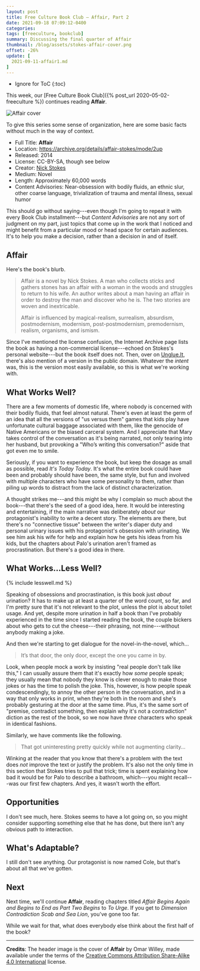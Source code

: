 ```yaml
---
layout: post
title: Free Culture Book Club — Affair, Part 2
date: 2021-09-18 07:09:12-0400
categories:
tags: [freeculture, bookclub]
summary: Discussing the final quarter of Affair
thumbnail: /blog/assets/stokes-affair-cover.png
offset: -26%
update: [
  2021-09-11-affair1.md
]
---
```


* Ignore for ToC
{:toc}

This week, our [Free Culture Book Club]({% post_url 2020-05-02-freeculture %}) continues reading **Affair**.

![Affair cover](/blog/assets/stokes-affair-cover.png "Affair cover")

To give this series some sense of organization, here are some basic facts without much in the way of context.

 * Full Title:  **Affair**
 * Location:  <https://archive.org/details/affair-stokes/mode/2up>
 * Released:  2014
 * License:  CC-BY-SA, though see below
 * Creator:  [Nick Stokes](http://www.nickstokes.net/)
 * Medium:  Novel
 * Length:  Approximately 60,000 words
 * Content Advisories:  Near-obsession with bodily fluids, an ethnic slur, other coarse language, trivialization of trauma and mental illness, sexual humor

This should go without saying---even though I'm going to repeat it with every Book Club installment---but *Content Advisories* are not any sort of judgment on my part, just topics that come up in the work that I noticed and might benefit from a particular mood or head space for certain audiences.  It's to help you make a decision, rather than a decision in and of itself.

## Affair

Here's the book's blurb.

 > Affair is a novel by Nick Stokes. A man who collects sticks and gathers stones has an affair with a woman in the woods and struggles to return to his wife. An author writes about a man having an affair in order to destroy the man and discover who he is. The two stories are woven and inextricable.
 >
 > Affair is influenced by magical-realism, surrealism, absurdism, postmodernism, modernism, post-postmodernism, premodernism, realism, organisms, and ismism.

Since I've mentioned the license confusion, the Internet Archive page lists the book as having a non-commercial license---echoed on Stokes's personal website---but the book itself does not.  Then, over on [Unglue.It](https://unglue.it/work/145808/), there's also mention of a version in the public domain.  Whatever the *intent* was, this is the version most easily available, so this is what we're working with.

## What Works Well?

There are a few moments of domestic life, where nobody is concerned with their bodily fluids, that feel almost natural.  There's even at least the germ of an idea that all the versions of "us versus them" games that kids play have unfortunate cultural baggage associated with them, like the genocide of Native Americans or the biased carceral system.  And I appreciate that Mary takes control of the conversation as it's being narrated, not only tearing into her husband, but provoking a "Who’s writing this conversation?" aside that got even me to smile.

Seriously, if you want to experience the book, but keep the dosage as small as possible, read *It's Today Today*.  It's what the entire book could have been and probably should have been, the same style, but fun and involved with multiple characters who have some personality to them, rather than piling up words to distract from the lack of distinct characterization.

A thought strikes me---and this might be why I complain so much about the book---that there's the seed of a good idea, here.  It would be interesting and entertaining, if the main narrative was deliberately *about* our protagonist's inability to write a decent story.  The elements are there, but there's no "connective tissue" between the writer's diaper duty and personal urinary issues with his protagonist's obsession with urinating.  We see him ask his wife for help and explain how he gets his ideas from his kids, but the chapters about Palo's urination aren't framed as procrastination.  But there's a good idea in there.

## What Works...Less Well?

{% include lesswell.md %}

Speaking of obsessions and procrastination, is this book just *about* urination?  It has to make up at least a quarter of the word count, so far, and I'm pretty sure that it's not relevant to the plot, unless the plot is about toilet usage.  And yet, despite more urination in half a book than I've probably experienced in the time since I started reading the book, the couple bickers about who gets to cut the cheese---their phrasing, not mine---without anybody making a joke.

And then we're starting to get dialogue for the novel-in-the-novel, which...

 > It’s that door, the only door, except the one you came in by.

Look, when people mock a work by insisting "real people don't talk like this," I can usually assure them that it's exactly how *some* people speak; they usually mean that nobody they know is clever enough to make those jokes or has the time to polish the joke.  This, however, is how people speak condescendingly, to annoy the other person in the conversation, and in a way that only works in print, when they're both in the room and she's probably gesturing at the door at the same time.  Plus, it's the same sort of "premise, contradict something, then explain why it's not a contradiction" diction as the rest of the book, so we now have *three* characters who speak in identical fashions.

Similarly, we have comments like the following.

 > That got uninteresting pretty quickly while not augmenting clarity...

Winking at the reader that you know that there's a problem with the text does *not* improve the text or justify the problem.  It's also not the only time in this section that Stokes tries to pull that trick; time is spent explaining how bad it would be for Palo to describe a bathroom, which---you might recall---was our first few chapters.  And yes, it wasn't worth the effort.

## Opportunities

I don't see much, here.  Stokes seems to have a lot going on, so you might consider supporting something else that he has done, but there isn't any obvious path to interaction.

## What's Adaptable?

I still don't see anything.  Our protagonist is now named Cole, but that's about all that we've gotten.

## Next

Next time, we'll continue **Affair**, reading chapters titled *Affair Begins Again and Begins to End as Part Two Begins* to *To Urge*.  If you get to *Dimension Contradiction Scab and Sea Lion*, you've gone too far.

While we wait for that, what does everybody else think about the first half of the book?

* * *

**Credits**:  The header image is the cover of **Affair** by Omar Willey,  made available under the terms of the [Creative Commons Attribution Share-Alike 4.0 International](https://creativecommons.org/licenses/by-sa/4.0/) license.
